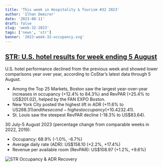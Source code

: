 ```yaml
---
title: 'This week in Hospitality & Tourism #32 2023'
author: 'Ilhan Demirer'
date: '2023-08-11'
draft: false
slug: 'week-32-2023'
tags: ['news', 'str']
banner: '2023-week-32-occupancy.svg'
---
```


## [STR: U.S. hotel results for week ending 5 August](https://str.com/press-release/us-hotel-results-week-ending-5-august)

U.S. hotel performance declined from the previous week and showed lower comparisons year over year, according to CoStar’s latest data through 5 August.

- Among the Top 25 Markets, Boston saw the largest year-over-year increases in occupancy (+12.4% to 84.3%) and RevPAR (+25.4% to US$201.02), helped by the FAN EXPO Boston.
- New York City posted the highest lift in ADR (+11.6% to US$268.31) and the second-highest occupancy (+10.4% to 86.6%) and RevPAR gains (+23.3% to US$232.41).
- St. Louis saw the steepest RevPAR decline (-18.3% to US$83.64).

30 July-5 August 2023 (percentage change from comparable weeks in 2022, 2019):

- Occupancy: 68.9% (-1.0%, -6.7%)
- Average daily rate (ADR): US$158.10 (+2.2%, +17.4%)
- Revenue per available room (RevPAR): US$108.97 (+1.2%, +9.6%)

![STR Occupancy & ADR Recovery](/images/blogimages/2023-week-32-occupancy.svg)
